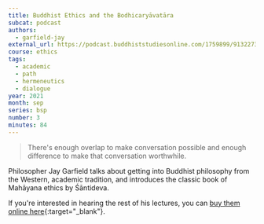 ```yaml
---
title: Buddhist Ethics and the Bodhicaryāvatāra
subcat: podcast
authors:
  - garfield-jay
external_url: https://podcast.buddhiststudiesonline.com/1759899/9132273-3-jay-l-garfield-buddhist-ethics-and-the-bodhicaryavatara
course: ethics
tags:
  - academic
  - path
  - hermeneutics
  - dialogue
year: 2021
month: sep
series: bsp
number: 3
minutes: 84
---
```


> There's enough overlap to make conversation possible and enough difference to make that conversation worthwhile.

Philosopher Jay Garfield talks about getting into Buddhist philosophy from the Western, academic tradition, and introduces the classic book of Mahāyana ethics by Śāntideva.

If you're interested in hearing the rest of his lectures, you can [buy them online here](https://www.buddhiststudiesonline.com/bso-201){:target="_blank"}.
